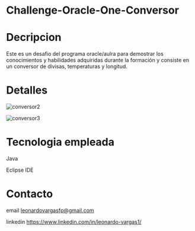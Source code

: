 # Challenge-Oracle-One-Conversor

# Decripcion
Este es un desafio del programa oracle/aulra para demostrar los conocimientos y habilidades adquiridas durante la formación y consiste en 
un conversor de divisas, temperaturas y longitud.

# Detalles

![conversor2](https://github.com/leonardofvp/Challenge-Oracle-One-Conversor/assets/113145889/159e5079-51ea-4035-80fa-c28150fcb44c)

![conversor3](https://github.com/leonardofvp/Challenge-Oracle-One-Conversor/assets/113145889/88c96549-2086-4705-b798-0bfc19350fa0)

# Tecnologia empleada
Java 

Eclipse IDE

# Contacto
email
leonardovargasfp@gmail.com

linkedin
https://www.linkedin.com/in/leonardo-vargas1/
